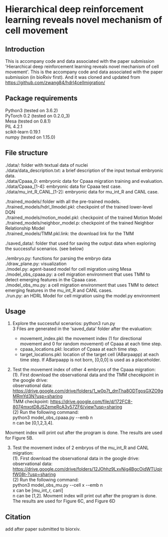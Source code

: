 # Hierarchical deep reinforcement learning reveals novel mechanism of cell movement

## Introduction
This is accompany code and data associated with the paper submission 'Hierarchical deep reinforcement learning reveals novel mechanism of cell movement'. This is the accompany code and data associated with the paper submission (in bioRxiv first). And it was cloned and updated from https://github.com/zwang84/hdrl4cellmigration/

## Package requirements
  Python3 (tested on 3.6.2) <br />
  PyTorch 0.2 (tested on 0.2.0_3) <br />
  Mesa (tested on 0.8.1) <br />
  PIL 4.2.1 <br />
  scikit-learn 0.19.1 <br />
  numpy (tested on 1.15.0) <br />
  
## File structure
  ./data/: folder with textual data of nuclei <br />
  ./data/data_description.txt: a brief description of the input textual embryonic data. <br />
  ./data/Cpaaa_0: embryonic data for Cpaaa migration training and evaluation. <br />
  ./data/Cpaaa_[1-4]: embryonic data for Cpaaa test case. <br />
  ./data/mu_int_R_CANL_[1-2]: embryonic data for mu_int_R and CANL case. <br />
  
  ./trained_models/:folder with all the pre-trained models. <br />
  ./trained_models/hdrl_llmodel.pkl: checkpoint of the trained lower-level DQN <br />
  ./trained_models/motion_model.pkl: checkpoint of the trained Motion Model <br />
  ./trained_models/neighbor_model.p: checkpoint of the trained Neighbor Relationship Model <br />
  ./trained_models/TMM.pkl.link: the download link for the TMM <br />
  
  ./saved_data/: folder that used for saving the output data when exploring the successful scenarios. (see below) <br />
  
  ./embryo.py: functions for parsing the embryo data <br />
  ./draw_plane.py: visualization <br />
  ./model.py: agent-based model for cell migration using Mesa <br />
  ./model_obs_cpaaa.py: a cell migration environment that uses TMM to detect emerging features in the Cpaaa case. <br />
  ./model_obs_mu.py: a cell migration environment that uses TMM to detect emerging features in the mu_int_R and CANL cases. <br />
  ./run.py: an HDRL Model for cell migration using the model.py environment <br />

## Usage
1. Explore the successful scenarios: python3 run.py <br />
   3 Files are generated in the 'saved_data' folder after the evaluation: <br />
     - movement_index.pkl: the movement index (1 for directional movement and 0 for random movement) of Cpaaa at each time step. <br />
     - cpaaa_locations.pkl: location of Cpaaa at each time step. <br />
     - target_locations.pkl: location of the target cell (ABarpaapp) at each time step. If ABarpaapp is not born, [0,0,0] is used as a placeholder. <br />

2. Test the movement index of other 4 embryos of the Cpaaa migration: <br />
  (1). First download the observational data and the TMM checekpoint in the google drive: <br /> observational data: https://drive.google.com/drive/folders/1_w0p7t_dmTha8ODTgosGXZO9gMRmYd3N?usp=sharing  <br />
  TMM checkpoint: https://drive.google.com/file/d/172FC8-8074mxotD8JSZemeRcA3v57ZF6/view?usp=sharing <br />
  (2) Run the following command: <br />
  python3 model_obs_cpaaa.py --emb n <br />
  n can be [0,1,2,3,4]. 
  
  Movment index will print out after the program is done. The results are used for Figure 5B. <br />

3. Test the movement index of 2 embryos of the mu_int_R and CANL migration: <br />
  (1). First download the observational data  in the google drive: <br /> observational data: https://drive.google.com/drive/folders/12JOhhz9LxvNig4BgcOidWTUqjrfW08t-?usp=sharing <br />
  (2) Run the following command: <br />
  python3 model_obs_mu.py --cell x --emb n <br />
  x can be [mu_int_r, canl] <br />
  n can be [1,2]. 
  Movment index will print out after the program is done. The results are used for Figure 6C, and Figure 6D <br />



## Citation
add after paper submitted to biorxiv.

